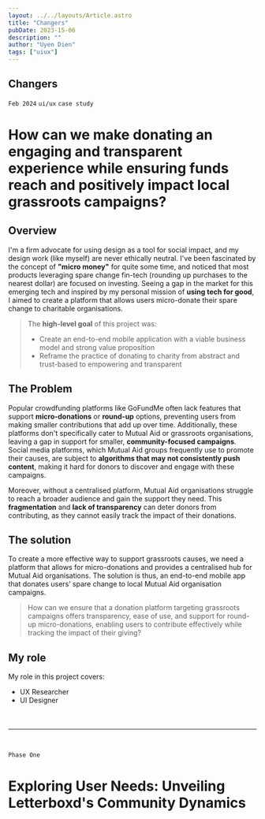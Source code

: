 ```yaml
---
layout: ../../layouts/Article.astro
title: "Changers"
pubDate: 2023-15-06
description: ""
author: "Uyen Dien"
tags: ["uiux"]
---
```


## Changers

`Feb 2024`
`ui/ux`
`case study`

<!-- ![image](/assets/freebites/freebites-main.png) -->

# How can we make donating an engaging and transparent experience while ensuring funds reach and positively impact local grassroots campaigns?

## Overview

I'm a firm advocate for using design as a tool for social impact, and my design work (like myself) are never ethically neutral. I've been fascinated by the concept of **"micro money"** for quite some time, and noticed that most products leveraging spare change fin-tech (rounding up purchases to the nearest dollar) are focused on investing. Seeing a gap in the market for this emerging tech and inspired by my personal mission of **using tech for good**, I aimed to create a platform that allows users micro-donate their spare change to charitable organisations.

> The **high-level goal** of this project was:
>- Create an end-to-end mobile application with a viable business model and strong value proposition
>- Reframe the practice of donating to charity from abstract and trust-based to empowering and transparent

## The Problem
Popular crowdfunding platforms like GoFundMe often lack features that support **micro-donations** or **round-up** options, preventing users from making smaller contributions that add up over time. Additionally, these platforms don't specifically cater to Mutual Aid or grassroots organisations, leaving a gap in support for smaller, **community-focused campaigns**. Social media platforms, which Mutual Aid groups frequently use to promote their causes, are subject to **algorithms that may not consistently push content**, making it hard for donors to discover and engage with these campaigns.

Moreover, without a centralised platform, Mutual Aid organisations struggle to reach a broader audience and gain the support they need. This **fragmentation** and **lack of transparency** can deter donors from contributing, as they cannot easily track the impact of their donations.

## The solution
To create a more effective way to support grassroots causes, we need a platform that allows for micro-donations and provides a centralised hub for Mutual Aid organisations. The solution is thus, an end-to-end mobile app that donates users’ spare change to local Mutual Aid organisation campaigns.

>How can we ensure that a donation platform targeting grassroots campaigns offers transparency, ease of use, and support for round-up micro-donations, enabling users to contribute effectively while tracking the impact of their giving?

## My role

My role in this project covers:
- UX Researcher
- UI Designer

<hr style="
    margin-top: 50px;
    margin-bottom: 45px;">

`Phase One`
# Exploring User Needs: Unveiling Letterboxd's Community Dynamics